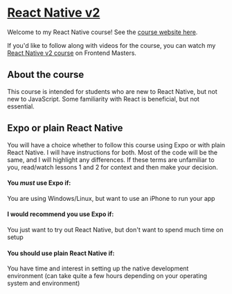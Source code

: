 # [React Native v2](https://frontendmasters.com/courses/react-native-v2/)

Welcome to my React Native course! See the [course website here](https://kadikraman.github.io/react-native-v2/).

If you'd like to follow along with videos for the course, you can watch my [React Native v2 course](https://frontendmasters.com/courses/react-native-v2/) on Frontend Masters.

## About the course

This course is intended for students who are new to React Native, but not new to JavaScript. Some familiarity with React is beneficial, but not essential.

## Expo or plain React Native

You will have a choice whether to follow this course using Expo or with plain React Native. I will have instructions for both. Most of the code will be the same, and I will highlight any differences. If these terms are unfamiliar to you, read/watch lessons 1 and 2 for context and then make your decision.

#### You _must_ use Expo if:

You are using Windows/Linux, but want to use an iPhone to run your app

#### I would recommend you use Expo if:

You just want to try out React Native, but don't want to spend much time on setup

#### You should use plain React Native if:

You have time and interest in setting up the native development environment (can take quite a few hours depending on your operating system and environment)

